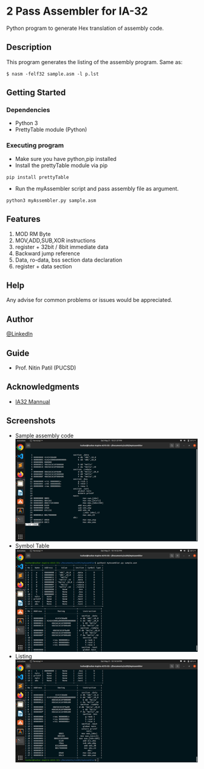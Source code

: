 # 2 Pass Assembler for IA-32

Python program to generate Hex translation of assembly code.

## Description

This program generates the listing of the assembly program.
Same as:
  ```
  $ nasm -felf32 sample.asm -l p.lst
  ```

## Getting Started

### Dependencies

* Python 3
* PrettyTable module (Python)

### Executing program

* Make sure you have python,pip installed
* Install the prettyTable module via pip
```
pip install prettyTable
```
* Run the myAssembler script and pass assembly file as argument.

```
python3 myAssembler.py sample.asm
```

## Features
  1) MOD RM Byte
  2) MOV,ADD,SUB,XOR instructions
  3) register + 32bit / 8bit immediate data
  4) Backward jump reference
  5) Data, ro-data, bss section data declaration
  6) register + data section

## Help

Any advise for common problems or issues would be appreciated.

## Author

 [@LinkedIn](https://www.linkedin.com/in/tushar-adhatrao/)


## Guide
* Prof. Nitin Patil (PUCSD)

## Acknowledgments

* [IA32 Mannual](https://www.intel.in/content/www/in/en/architecture-and-technology/64-ia-32-architectures-software-developer-instruction-set-reference-manual-325383.html)

## Screenshots
* Sample assembly code
![Alt text](/screenshots/1.png)
* Symbol Table
![Alt text](/screenshots/2.png)
* Listing
![Alt text](/screenshots/3.png)
